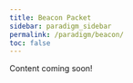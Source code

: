 ```yaml
---
title: Beacon Packet
sidebar: paradigm_sidebar
permalink: /paradigm/beacon/
toc: false
---
```


Content coming soon!
